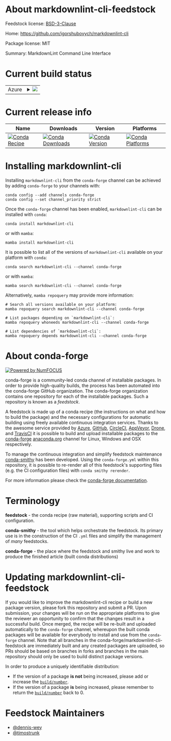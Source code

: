 About markdownlint-cli-feedstock
================================

Feedstock license: [BSD-3-Clause](https://github.com/conda-forge/markdownlint-cli-feedstock/blob/main/LICENSE.txt)

Home: https://github.com/igorshubovych/markdownlint-cli

Package license: MIT

Summary: MarkdownLint Command Line Interface

Current build status
====================


<table>
    
  <tr>
    <td>Azure</td>
    <td>
      <details>
        <summary>
          <a href="https://dev.azure.com/conda-forge/feedstock-builds/_build/latest?definitionId=22456&branchName=main">
            <img src="https://dev.azure.com/conda-forge/feedstock-builds/_apis/build/status/markdownlint-cli-feedstock?branchName=main">
          </a>
        </summary>
        <table>
          <thead><tr><th>Variant</th><th>Status</th></tr></thead>
          <tbody><tr>
              <td>linux_64_nodejs18</td>
              <td>
                <a href="https://dev.azure.com/conda-forge/feedstock-builds/_build/latest?definitionId=22456&branchName=main">
                  <img src="https://dev.azure.com/conda-forge/feedstock-builds/_apis/build/status/markdownlint-cli-feedstock?branchName=main&jobName=linux&configuration=linux%20linux_64_nodejs18" alt="variant">
                </a>
              </td>
            </tr><tr>
              <td>linux_64_nodejs20</td>
              <td>
                <a href="https://dev.azure.com/conda-forge/feedstock-builds/_build/latest?definitionId=22456&branchName=main">
                  <img src="https://dev.azure.com/conda-forge/feedstock-builds/_apis/build/status/markdownlint-cli-feedstock?branchName=main&jobName=linux&configuration=linux%20linux_64_nodejs20" alt="variant">
                </a>
              </td>
            </tr><tr>
              <td>osx_64_nodejs18</td>
              <td>
                <a href="https://dev.azure.com/conda-forge/feedstock-builds/_build/latest?definitionId=22456&branchName=main">
                  <img src="https://dev.azure.com/conda-forge/feedstock-builds/_apis/build/status/markdownlint-cli-feedstock?branchName=main&jobName=osx&configuration=osx%20osx_64_nodejs18" alt="variant">
                </a>
              </td>
            </tr><tr>
              <td>osx_64_nodejs20</td>
              <td>
                <a href="https://dev.azure.com/conda-forge/feedstock-builds/_build/latest?definitionId=22456&branchName=main">
                  <img src="https://dev.azure.com/conda-forge/feedstock-builds/_apis/build/status/markdownlint-cli-feedstock?branchName=main&jobName=osx&configuration=osx%20osx_64_nodejs20" alt="variant">
                </a>
              </td>
            </tr><tr>
              <td>win_64_nodejs18</td>
              <td>
                <a href="https://dev.azure.com/conda-forge/feedstock-builds/_build/latest?definitionId=22456&branchName=main">
                  <img src="https://dev.azure.com/conda-forge/feedstock-builds/_apis/build/status/markdownlint-cli-feedstock?branchName=main&jobName=win&configuration=win%20win_64_nodejs18" alt="variant">
                </a>
              </td>
            </tr><tr>
              <td>win_64_nodejs20</td>
              <td>
                <a href="https://dev.azure.com/conda-forge/feedstock-builds/_build/latest?definitionId=22456&branchName=main">
                  <img src="https://dev.azure.com/conda-forge/feedstock-builds/_apis/build/status/markdownlint-cli-feedstock?branchName=main&jobName=win&configuration=win%20win_64_nodejs20" alt="variant">
                </a>
              </td>
            </tr>
          </tbody>
        </table>
      </details>
    </td>
  </tr>
</table>

Current release info
====================

| Name | Downloads | Version | Platforms |
| --- | --- | --- | --- |
| [![Conda Recipe](https://img.shields.io/badge/recipe-markdownlint--cli-green.svg)](https://anaconda.org/conda-forge/markdownlint-cli) | [![Conda Downloads](https://img.shields.io/conda/dn/conda-forge/markdownlint-cli.svg)](https://anaconda.org/conda-forge/markdownlint-cli) | [![Conda Version](https://img.shields.io/conda/vn/conda-forge/markdownlint-cli.svg)](https://anaconda.org/conda-forge/markdownlint-cli) | [![Conda Platforms](https://img.shields.io/conda/pn/conda-forge/markdownlint-cli.svg)](https://anaconda.org/conda-forge/markdownlint-cli) |

Installing markdownlint-cli
===========================

Installing `markdownlint-cli` from the `conda-forge` channel can be achieved by adding `conda-forge` to your channels with:

```
conda config --add channels conda-forge
conda config --set channel_priority strict
```

Once the `conda-forge` channel has been enabled, `markdownlint-cli` can be installed with `conda`:

```
conda install markdownlint-cli
```

or with `mamba`:

```
mamba install markdownlint-cli
```

It is possible to list all of the versions of `markdownlint-cli` available on your platform with `conda`:

```
conda search markdownlint-cli --channel conda-forge
```

or with `mamba`:

```
mamba search markdownlint-cli --channel conda-forge
```

Alternatively, `mamba repoquery` may provide more information:

```
# Search all versions available on your platform:
mamba repoquery search markdownlint-cli --channel conda-forge

# List packages depending on `markdownlint-cli`:
mamba repoquery whoneeds markdownlint-cli --channel conda-forge

# List dependencies of `markdownlint-cli`:
mamba repoquery depends markdownlint-cli --channel conda-forge
```


About conda-forge
=================

[![Powered by
NumFOCUS](https://img.shields.io/badge/powered%20by-NumFOCUS-orange.svg?style=flat&colorA=E1523D&colorB=007D8A)](https://numfocus.org)

conda-forge is a community-led conda channel of installable packages.
In order to provide high-quality builds, the process has been automated into the
conda-forge GitHub organization. The conda-forge organization contains one repository
for each of the installable packages. Such a repository is known as a *feedstock*.

A feedstock is made up of a conda recipe (the instructions on what and how to build
the package) and the necessary configurations for automatic building using freely
available continuous integration services. Thanks to the awesome service provided by
[Azure](https://azure.microsoft.com/en-us/services/devops/), [GitHub](https://github.com/),
[CircleCI](https://circleci.com/), [AppVeyor](https://www.appveyor.com/),
[Drone](https://cloud.drone.io/welcome), and [TravisCI](https://travis-ci.com/)
it is possible to build and upload installable packages to the
[conda-forge](https://anaconda.org/conda-forge) [anaconda.org](https://anaconda.org/)
channel for Linux, Windows and OSX respectively.

To manage the continuous integration and simplify feedstock maintenance
[conda-smithy](https://github.com/conda-forge/conda-smithy) has been developed.
Using the ``conda-forge.yml`` within this repository, it is possible to re-render all of
this feedstock's supporting files (e.g. the CI configuration files) with ``conda smithy rerender``.

For more information please check the [conda-forge documentation](https://conda-forge.org/docs/).

Terminology
===========

**feedstock** - the conda recipe (raw material), supporting scripts and CI configuration.

**conda-smithy** - the tool which helps orchestrate the feedstock.
                   Its primary use is in the construction of the CI ``.yml`` files
                   and simplify the management of *many* feedstocks.

**conda-forge** - the place where the feedstock and smithy live and work to
                  produce the finished article (built conda distributions)


Updating markdownlint-cli-feedstock
===================================

If you would like to improve the markdownlint-cli recipe or build a new
package version, please fork this repository and submit a PR. Upon submission,
your changes will be run on the appropriate platforms to give the reviewer an
opportunity to confirm that the changes result in a successful build. Once
merged, the recipe will be re-built and uploaded automatically to the
`conda-forge` channel, whereupon the built conda packages will be available for
everybody to install and use from the `conda-forge` channel.
Note that all branches in the conda-forge/markdownlint-cli-feedstock are
immediately built and any created packages are uploaded, so PRs should be based
on branches in forks and branches in the main repository should only be used to
build distinct package versions.

In order to produce a uniquely identifiable distribution:
 * If the version of a package **is not** being increased, please add or increase
   the [``build/number``](https://docs.conda.io/projects/conda-build/en/latest/resources/define-metadata.html#build-number-and-string).
 * If the version of a package **is** being increased, please remember to return
   the [``build/number``](https://docs.conda.io/projects/conda-build/en/latest/resources/define-metadata.html#build-number-and-string)
   back to 0.

Feedstock Maintainers
=====================

* [@dennis-wey](https://github.com/dennis-wey/)
* [@timostrunk](https://github.com/timostrunk/)

